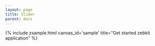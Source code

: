 ```yaml
---
layout: page
title: Slider 
parent: docs
---
```


<script type="text/javascript" src="../build/zebkit.js">  
</script>

{% include zsample.html canvas_id='sample' title="Get started zebkit application" %}

<script>
zebkit.require("ui", "layout", "draw", function(ui, layout, draw) {
    var s1 = new ui.Slider();
    var s2 = new ui.Slider();
    var s3 = new ui.Slider("vertical");
    var s4 = new ui.Slider();

    s2.setRuler(new ui.LinearRulerPan());
    s3.setRuler(new ui.PointRulerPan("vertical").
    setPointsGenerator(new ui.PointRulerPan.PointsGenerator([
        function pointValue(ruler, index) {
            console.log("index = " + index);

            var min = ruler.getMin();
            var max = ruler.getMax();
            if (index === 0) {
                return min;
            } else if (index === 2) {
                return max;
            } else if (index === 1) {
                return min + (2 * (max - min)) / 3;
            } else {
                return null;
            }
        }
    ])));
    s3.ruler.showNumbers();
    s3.ruler.setStrokeSize(8);
    s3.ruler.setColor("orange");
    s3.ruler.lineWidth = 3;
    s3.ruler.setLabelsRender(new ui.RulerPan.NumLabels([
        function getView(t, value) {
            var v = this.$supera(arguments);
            if (v !== null) {
                if (value < 100  && value > 0) {
                    v.setValue(Math.round(value) + "*");
                    v.setColor("red");
                    return v;
                }
            }
            v.setColor("orange");
            return v;
        }
    ]));

    var root = new ui.zCanvas("sample", 400, 300).root;
    root.properties({
        border:  "plain",
        padding: 8,
        layout:  new layout.GridLayout(2, 2),
        kids  : [
            s1,
            s2,
            s3,
            s4
        ]
    });
});
</script>

